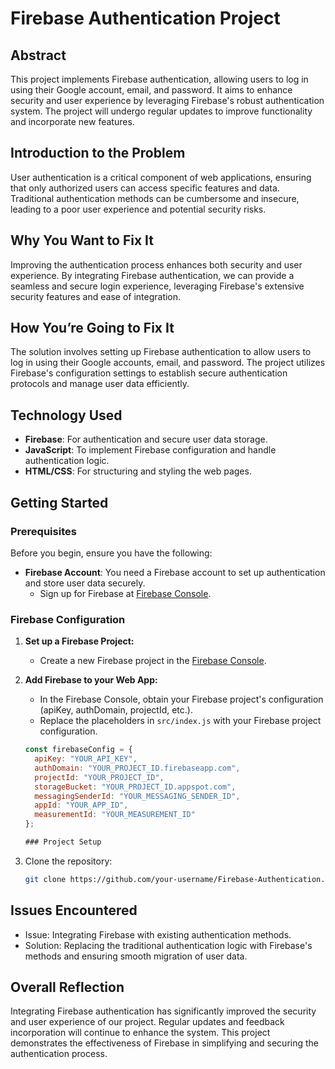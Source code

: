 # Firebase Authentication Project

## Abstract
This project implements Firebase authentication, allowing users to log in using their Google account, email, and password. It aims to enhance security and user experience by leveraging Firebase's robust authentication system. The project will undergo regular updates to improve functionality and incorporate new features.

## Introduction to the Problem
User authentication is a critical component of web applications, ensuring that only authorized users can access specific features and data. Traditional authentication methods can be cumbersome and insecure, leading to a poor user experience and potential security risks.

## Why You Want to Fix It
Improving the authentication process enhances both security and user experience. By integrating Firebase authentication, we can provide a seamless and secure login experience, leveraging Firebase's extensive security features and ease of integration.

## How You’re Going to Fix It
The solution involves setting up Firebase authentication to allow users to log in using their Google accounts, email, and password. The project utilizes Firebase's configuration settings to establish secure authentication protocols and manage user data efficiently.

## Technology Used
- **Firebase**: For authentication and secure user data storage.
- **JavaScript**: To implement Firebase configuration and handle authentication logic.
- **HTML/CSS**: For structuring and styling the web pages.

## Getting Started

### Prerequisites
Before you begin, ensure you have the following:
- **Firebase Account**: You need a Firebase account to set up authentication and store user data securely.
  - Sign up for Firebase at [Firebase Console](https://console.firebase.google.com/).

### Firebase Configuration
1. **Set up a Firebase Project:**
   - Create a new Firebase project in the [Firebase Console](https://console.firebase.google.com/).

2. **Add Firebase to your Web App:**
   - In the Firebase Console, obtain your Firebase project's configuration (apiKey, authDomain, projectId, etc.).
   - Replace the placeholders in `src/index.js` with your Firebase project configuration.

   ```javascript
   const firebaseConfig = {
     apiKey: "YOUR_API_KEY",
     authDomain: "YOUR_PROJECT_ID.firebaseapp.com",
     projectId: "YOUR_PROJECT_ID",
     storageBucket: "YOUR_PROJECT_ID.appspot.com",
     messagingSenderId: "YOUR_MESSAGING_SENDER_ID",
     appId: "YOUR_APP_ID",
     measurementId: "YOUR_MEASUREMENT_ID"
   };

   ### Project Setup
1. Clone the repository:
   ```bash
   git clone https://github.com/your-username/Firebase-Authentication.git
## Issues Encountered
- Issue: Integrating Firebase with existing authentication methods.
- Solution: Replacing the traditional authentication logic with Firebase's methods and ensuring smooth migration of user data.

## Overall Reflection
Integrating Firebase authentication has significantly improved the security and user experience of our project. Regular updates and feedback incorporation will continue to enhance the system. This project demonstrates the effectiveness of Firebase in simplifying and securing the authentication process.


